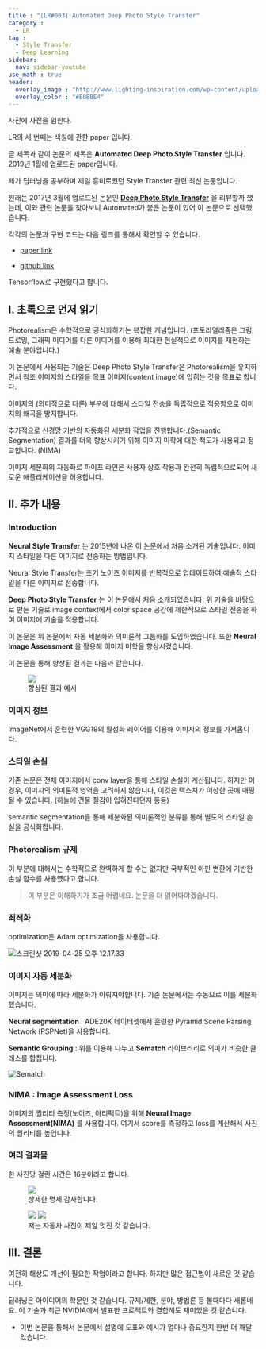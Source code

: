 ```yaml
---
title : "[LR#003] Automated Deep Photo Style Transfer"
category :
  - LR
tag :
  - Style Transfer
  - Deep Learning
sidebar:
  nav: sidebar-youtube
use_math : true
header:
  overlay_image : "http://www.lighting-inspiration.com/wp-content/uploads/2015/08/Lighting-Inspiration.com_Rohinni-Lightpaper1.jpg"
  overlay_color : "#E0BBE4"
---
```


사진에 사진을 입힌다.

LR의 세 번째는 색칠에 관한 paper 입니다.

글 제목과 같이 논문의 제목은 **Automated Deep Photo Style Transfer** 입니다. 2019년 1월에 업로드된 paper입니다.

제가 딥러닝을 공부하며 제일 흥미로웠던 Style Transfer 관련 최신 논문입니다.

원래는 2017년 3월에 업로드된 논문인 [**Deep Photo Style Transfer**](https://arxiv.org/abs/1703.07511) 을 리뷰할까 했는데, 이와 관련 논문을 찾아보니 Automated가 붙은 논문이 있어 이 논문으로 선택했습니다.

각각의 논문과 구현 코드는 다음 링크를 통해서 확인할 수 있습니다.

- [paper link](https://arxiv.org/abs/1901.03915)

- [github link](https://github.com/Spenhouet/automated-deep-photo-style-transfer)

Tensorflow로 구현했다고 합니다.

## I. 초록으로 먼저 읽기

Photorealism은 수학적으로 공식화하기는 복잡한 개념입니다. (포토리얼리즘은 그림, 드로잉, 그래픽 미디어를 다른 미디어를 이용해 최대한 현실적으로 이미지를 재현하는 예술 분야입니다.)

이 논문에서 사용되는 기술은 Deep Photo Style Transfer은 Photorealism을 유지하면서 참조 이미지의 스타일을 목표 이미지(content image)에 입히는 것을 목표로 합니다.

이미지의 (의미적으로 다른) 부분에 대해서 스타일 전송을 독립적으로 적용함으로 이미지의 왜곡을 방지합니다.

추가적으로 신경망 기반의 자동화된 세분화 작업을 진행합니다.(Semantic Segmentation)
결과를 더욱 향상시키기 위해 이미지 미학에 대한 척도가 사용되고 정교합니다. (NIMA)

이미지 세분화의 자동화로 파이프 라인은 사용자 상호 작용과 완전히 독립적으로되어 새로운 애플리케이션을 허용합니다.

## II. 추가 내용

### Introduction

**Neural Style Transfer** 는 2015년에 나온 이 [논문](https://www.robots.ox.ac.uk/~vgg/rg/papers/1508.06576v2.pdf)에서 처음 소개된 기술입니다. 이미지 스타일을 다른 이미지로 전송하는 방법입니다.

Neural Style Transfer는 초기 노이즈 이미지를 반복적으로 업데이트하여 예술적 스타일을 다른 이미지로 전송합니다.

**Deep Photo Style Transfer** 는 이 [논문](https://arxiv.org/abs/1703.07511)에서 처음 소개되었습니다. 위 기술을 바탕으로 만든 기술로 image context에서 color space 공간에 제한적으로 스타일 전송을 하여 이미지에 기술을 적용합니다.

이 논문은 위 논문에서 자동 세분화와 의미론적 그룹화를 도입하였습니다. 또한 **Neural Image Assessment** 을 활용해 이미지 미학을 향상시켰습니다.

이 논문을 통해 향상된 결과는 다음과 같습니다.

<figure>

<img src ="https://i.imgur.com/mKTAY3H.png">
<figcaption> 향상된 결과 예시 </figcaption>

</figure>

### 이미지 정보

ImageNet에서 훈련한 VGG19의 활성화 레이어를 이용해 이미지의 정보를 가져옵니다.

### 스타일 손실

기존 논문은 전체 이미지에서 conv layer을 통해 스타일 손실이 계산됩니다. 하지만 이 경우, 이미지의 의미론적 영역을 고려하지 않습니다, 이것은 텍스쳐가 이상한 곳에 매핑될 수 있습니다. (하늘에 건물 질감이 입혀진다던지 등등)

semantic segmentation을 통해 세분화된 의미론적인 분류를 통해 별도의 스타일 손실을 공식화합니다.

### Photorealism 규제

이 부분에 대해서는 수학적으로 완벽하게 할 수는 없지만 국부적인 아핀 변환에 기반한 손실 함수를 사용헀다고 합니다.

> 이 부분은 이해하기가 조금 어렵네요. 논문을 더 읽어봐야겠습니다.

### 최적화

optimization은 Adam optimization을 사용합니다.

![스크린샷 2019-04-25 오후 12.17.33](https://i.imgur.com/7Ac3ctn.png)

### 이미지 자동 세분화

이미지는 의미에 따라 세분화가 이뤄져야합니다.
기존 논문에서는 수동으로 이를 세분화했습니다.

**Neural segmentation** : ADE20K 데이터셋에서 훈련한 Pyramid Scene Parsing Network (PSPNet)을 사용합니다.

**Semantic Grouping** : 위를 이용해 나누고 **Sematch** 라이브러리로 의미가 비슷한 클래스를 합칩니다.

![Sematch](https://i.imgur.com/u6Hkgul.png)

### NIMA : Image Assessment Loss

이미지의 퀄리티 측정(노이즈, 아티팩트)을 위해 **Neural Image Assessment(NIMA)** 를 사용합니다. 여기서 score를 측정하고 loss를 계산해서 사진의 퀄리티를 높입니다.


### 여러 결과물

한 사진당 걸린 시간은 16분이라고 합니다.

<figure>
<img src = "https://i.imgur.com/Af3GoQH.png">

<figcaption> 상세한 명세 감사합니다. </figcaption>
</figure>

<figure class = "half">
<img src = "https://i.imgur.com/GGliBid.jpg">
<img src = "https://i.imgur.com/aktwQoo.jpg">
<figcaption> 저는 자동차 사진이 제일 멋진 것 같습니다. </figcaption>
</figure>

## III. 결론

여전히 해상도 개선이 필요한 작업이라고 합니다. 하지만 많은 접근법이 새로운 것 같습니다.

딥러닝은 아이디어의 학문인 것 같습니다. 규제/제한, 분야, 방법론 등 볼때마다 새롭네요.
이 기술과 최근 NVIDIA에서 발표한 프로젝트와 결합해도 재미있을 것 같습니다.

+ 이번 논문을 통해서 논문에서 설명에 도표와 예시가 얼마나 중요한지 한번 더 깨달았습니다.
